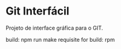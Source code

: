 # Git Interfácil

Projeto de interface gráfica para o GIT.

build: npm run make
requisite for build: rpm